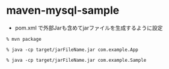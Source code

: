 # maven-mysql-sample

- pom.xml で外部Jarも含めてjarファイルを生成するように設定

```
% mvn package

% java -cp target/jarFileName.jar com.example.App

% java -cp target/jarFileName.jar com.example.Sample

```
